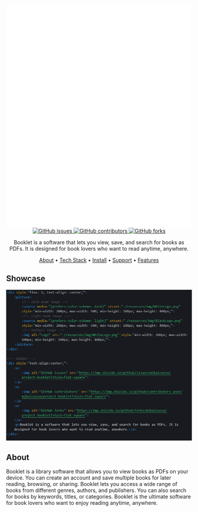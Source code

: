 <!-- Logo -->
<div align="center">
  <img alt="Logo" src="./resources/img/WhiteLogo.png" width="500" height="600">
</div>

<!-- Badges -->
<div align="center">
  <a href="https://github.com/mjbalcueva/project-booklet/issues">
    <img alt="GitHub issues" src="https://img.shields.io/github/issues/mjbalcueva/project-booklet?style=flat-square">
  </a>
  <a href="https://github.com/mjbalcueva/project-booklet/graphs/contributors">
    <img alt="GitHub contributors" src="https://img.shields.io/github/contributors-anon/mjbalcueva/project-booklet?style=flat-square">
  </a>
  <a href="https://github.com/mjbalcueva/project-booklet/network/members">
    <img alt="GitHub forks" src="https://img.shields.io/github/forks/mjbalcueva/project-booklet?style=flat-square">
  </a>
</div>

<!-- Description -->
<p align="center">Booklet is a software that lets you view, save, and search for books as PDFs. It is designed for book lovers who want to read anytime, anywhere.</p>

<!-- Quick Links -->
<div align="center">
  <a href="about">About</a>
  <span> • </span>
  <a href="">Tech Stack</a>
  <span> • </span>
  <a href="">Install</a>
  <span> • </span>
  <a href="">Support</a>
  <span> • </span>
  <a href="">Features</a>
</div> 

<!-- Showcase SECTION -->
## Showcase
![Sample Image](./resources/img/sample.png)

<!-- About SECTION -->
## About
Booklet is a library software that allows you to view books as PDFs on your device. You can create an account and save multiple books for later reading, browsing, or sharing. Booklet lets you access a wide range of books from different genres, authors, and publishers. You can also search for books by keywords, titles, or categories. Booklet is the ultimate software for book lovers who want to enjoy reading anytime, anywhere.

